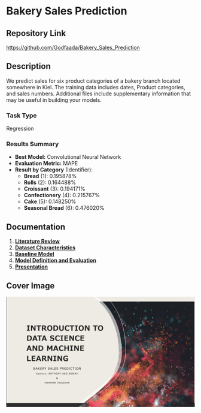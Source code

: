 # Bakery Sales Prediction

## Repository Link

https://github.com/Godfaada/Bakery_Sales_Prediction

## Description

We predict sales for six product categories of a bakery branch located somewhere in Kiel. The training data includes dates, Product categories, and sales numbers. Additional files include supplementary information that may be useful in building your models.

### Task Type

Regression

### Results Summary

- **Best Model:** Convolutional Neural Network
- **Evaluation Metric:** MAPE
- **Result by Category** (Identifier):
    -   **Bread** (1): 0.195878%
    -   **Rolls** (2): 0.164488%
    -   **Croissant** (3): 0.194171%
    -   **Confectionery** (4): 0.215767%
    -   **Cake** (5): 0.148250%
    -   **Seasonal Bread** (6): 0.476020%


## Documentation

1. **[Literature Review](0_LiteratureReview/README.md)**
2. **[Dataset Characteristics](1_DatasetCharacteristics/exploratory_data_analysis.ipynb)**
3. **[Baseline Model](2_BaselineModel/baseline_model.ipynb)**
4. **[Model Definition and Evaluation](3_Model/model_definition_evaluation)**
5. **[Presentation](4_Presentation/README.md)**

## Cover Image

![Project Cover Image](CoverImage/cover-image.png)
